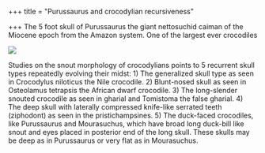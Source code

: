 +++
title = "Purussaurus and crocodylian recursiveness"

+++
The 5 foot skull of Purussaurus the giant nettosuchid caiman of the
Miocene epoch from the Amazon system. One of the largest ever crocodiles

[![](https://i1.wp.com/photos1.blogger.com/hello/133/1300/400/purussaurus.jpg)](http://photos1.blogger.com/hello/133/1300/640/purussaurus.jpg)

Studies on the snout morphology of crocodylians points to 5 recurrent
skull types repeatedly evolving their midst: 1) The generalized skull
type as seen in Crocodylus niloticus the Nile crocodile. 2) Blunt-nosed
skull as seen in Osteolamus tetrapsis the African dwarf crocodile. 3)
The long-slender snouted crocodile as seen in gharial and Tomistoma the
false gharial. 4) The deep skull with laterally compressed knife-like
serrated teeth (ziphodont) as seen in the pristichampsines. 5) The
duck-faced crocodiles, like Purussaurus and Mourasuchus, which have
broad long duck-bill like snout and eyes placed in posterior end of the
long skull. These skulls may be deep as in Purussaurus or very flat as
in Mourasuchus.

